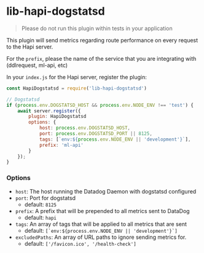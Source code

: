 # lib-hapi-dogstatsd

> Please do not run this plugin within tests in your application

This plugin will send metrics regarding route performance on every request to the Hapi server.

For the `prefix`, please the name of the service that you are integrating with (ddlrequest, ml-api, etc)

In your `index.js` for the Hapi server, register the plugin:

```js
const HapiDogstatsd = require('lib-hapi-dogstatsd')

// Dogstatsd
if (process.env.DOGSTATSD_HOST && process.env.NODE_ENV !== 'test') {
    await server.register({
        plugin: HapiDogstatsd
        options: {
            host: process.env.DOGSTATSD_HOST,
            port: process.env.DOGSTATSD_PORT || 8125,
            tags: [`env:${process.env.NODE_ENV || 'development'}`],
            prefix: 'ml-api'
        }
    });
}
```

### Options

- `host`: The host running the Datadog Daemon with dogstatsd configured
- `port`: Port for dogstatsd
    - default: `8125`
- `prefix`: A prefix that will be prepended to all metrics sent to DataDog
    - default: `hapi`
- `tags`: An array of tags that will be applied to all metrics that are sent
    - default: ```[`env:${process.env.NODE_ENV || 'development'}`]```
- `excludedPaths`: An array of URL paths to ignore sending metrics for.
    - default: `['/favicon.ico', '/health-check']`
